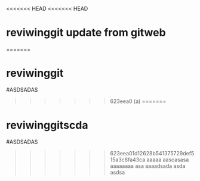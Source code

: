 <<<<<<< HEAD
<<<<<<< HEAD
# reviwinggit update from gitweb
=======
# reviwinggit
#ASDSADAS
>>>>>>> 623eea0 (a)
=======
# reviwinggitscda
#ASDSADAS
>>>>>>> 623eea01d12628b541375729def515a3c8fa43ca
aaaaa
aascasasa
aaaaaaaa
asa
aaaadsada
asda
asdsa
